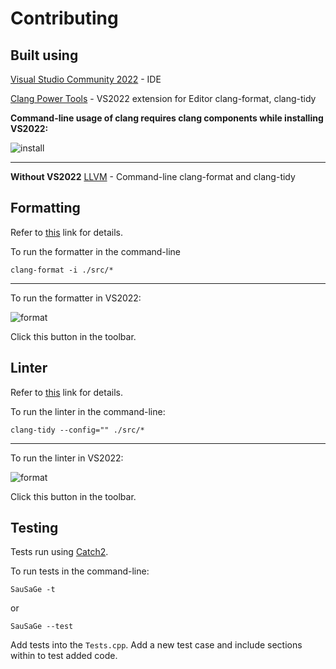# Contributing
## Built using
[Visual Studio Community 2022](https://visualstudio.microsoft.com/vs/) - IDE

[Clang Power Tools](https://marketplace.visualstudio.com/items?itemName=caphyon.ClangPowerTools) - VS2022 extension for Editor clang-format, clang-tidy

**Command-line usage of clang requires clang components while installing VS2022:**

![install](https://user-images.githubusercontent.com/61764259/199850257-8936d373-3792-4489-a666-a1e16d36a508.PNG)

***
**Without VS2022**
[LLVM](https://releases.llvm.org/) - Command-line clang-format and clang-tidy

## Formatting
Refer to [this](https://www.clangpowertools.com/blog/getting-started-with-clang-format-style-options.html) link for details.

To run the formatter in the command-line
```
clang-format -i ./src/*
```
***
To run the formatter in VS2022:

![format](https://user-images.githubusercontent.com/61764259/199850275-afdde603-dbdc-4a59-8fd7-612b68b2fa0a.png)

Click this button in the toolbar.

## Linter
Refer to [this](https://clang.llvm.org/extra/clang-tidy/) link for details.

To run the linter in the command-line:
```
clang-tidy --config="" ./src/*
```
***
To run the linter in VS2022:

![format](https://user-images.githubusercontent.com/61764259/199850275-afdde603-dbdc-4a59-8fd7-612b68b2fa0a.png)

Click this button in the toolbar.

## Testing
Tests run using [Catch2](https://github.com/catchorg/Catch2).

To run tests in the command-line:
```
SauSaGe -t
```

or 

```
SauSaGe --test
```

Add tests into the `Tests.cpp`. Add a new test case and include sections within to test added code.